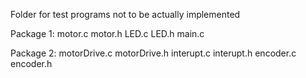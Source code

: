 Folder for test programs not to be actually implemented

Package 1: motor.c motor.h LED.c LED.h main.c

Package 2: motorDrive.c motorDrive.h interupt.c interupt.h encoder.c encoder.h

